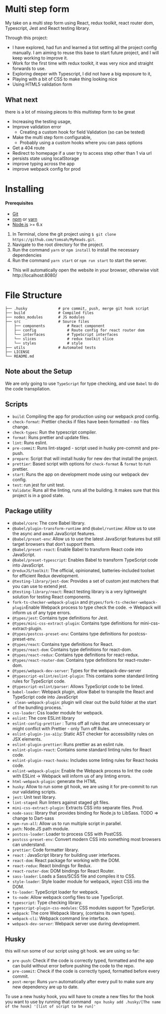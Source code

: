# Multi step form

My take on a multi step form using React, redux toolkit, react router dom,
Typescript, Jest and React testing library.

Through this project:

- I have explored, had fun and learned a tlot setting all the project config
  manually. I am aiming to reuse this base to start future project, and I will
  keep working to improve it.
- Work for the first time with redux toolkit, it was very nice and straight
  forwards to use.
- Exploring deeper with Typescript, I did not have a big exposure to it,
- Playing with a bit of CSS to make thing looking nice
- Using HTML5 validation form

## What next

there is a lot of missing pieces to this multistep form to be great

- Increasing the testing usage,
- Improve validation error
  - Creating a custom hook for field Validation (so can be tested)
- Make the multi step form configurable,
  - Probably using a custom hooks where you can pass options
- Get a 404 route
- Redirect to homepage if a user try to access step other than 1 via url
- persists state using localStorage
- improve typing across the app
- improve webpack config for prod

# Installing

#### Prerequisites

- [Git](https://git-scm.com/downloads)
- [npm](https://www.npmjs.com/get-npm) or
  [yarn](https://yarnpkg.com/getting-started/install)
- [Node.js](https://nodejs.org/en/) >= 6.x

1. In Terminal, clone the git project using
   `$ git clone https://github.com/tomsah/MyReads.git`.
2. Navigate to the root directory for the project.
3. Run the command `yarn` or `npm install` to install the necessary dependencies
4. Run the command `yarn start` or `npm run start` to start the server.

- This will automatically open the website in your browser, otherwise visit
  http://localhost:8080/

# File Structure

    ├── .husky              # pre commit, push, merge git hook script
    ├── build               # Compiled files
    ├── nodes_modules       # JS modules
    ├── src                 # Source files
    │   ├── components          # React component
    │   ├── config              # Route config for react router dom
    │   └── interfaces          # TypeScript interfaces
    │   └── slices              # redux toolkit slice
    │   └── styles              # style
    ├── utils               # Automated tests
    ├── LICENSE
    └── README.md

## Note about the Setup

We are only going to use `TypeScript` for type checking, and use `Babel` to do
the code transpilation.

## Scripts

- `build`: Compiling the app for production using our webpack prod config.
- `check-format`: Prettier checks if files have been formatted - no files
  change.
- `check-types`: Run the typescript compiler.
- `format`: Runs prettier and update files.
- `lint`: Runs eslint.
- `pre-commit`: Runs lint-staged - script used in husky pre-commit and pre-push.
- `prepare`: Script that will install husky for new dev that install the
  project.
- `prettier`: Based script with options for `check-format` & `format` to run
  prettier.
- `start`: Runs the app on development mode using our webpack dev config.
- `test`: run jest for unit test.
- `Validate`: Runs all the linting, runs all the building. It makes sure that
  this project is in a good state.

## Package utility

- `@babel/core`: The core Babel library.
- `@babel/plugin-transform-runtime` and `@babel/runtime`: Allow us to use the
  async and await JavaScript features.
- `@babel/preset-env`: Allow us to use the latest JavaScript features but still
  target browsers that don’t support them.
- `@babel/preset-react`: Enable Babel to transform React code into JavaScript.
- `@babel/preset-typescript`: Enables Babel to transform TypeScript code into
  JavaScript.
- `@reduxJS/toolkit`: The official, opinionated, batteries-included toolset for
  efficient Redux development.
- `@testing-library/jest-dom`: Provides a set of custom jest matchers that you
  can use to extend jest.
- `@testing-library/react`: React testing library is a very lightweight solution
  for testing React components.
- `fork-ts-checker-webpack-plugin` and
  `@types/fork-ts-checker-webpack-plugin`Enable Webpack process to type check
  the code. -> Webpack will inform us of any type errors.
- `@types/jest`: Contains type definitions for Jest.
- `@types/mini-css-extract-plugin`: Contains type definitions for
  mini-css-extract-plugin.
- `@types/postcss-preset-env`: Contains type definitions for postcss-preset-env.
- `@types/react`: Contains type definitions for React.
- `@types/react-dom`: Contains type definitions for react-dom.
- `@types/react-redux`: Contains type definitions for react-redux.
- `@types/react-router-dom`: Contains type definitions for react-router-dom.
- `@types/webpack-dev-server`: Types for the webpack-dev-server
- `@typescript-eslint/eslint-plugin`: This contains some standard linting rules
  for TypeScript code.
- `@typescript-eslint/parser`: Allows TypeScript code to be linted.
- `babel-loader`: Webpack plugin, allow Babel to transpile the React and
  TypeScript code into JavaScript
- ` clean-webpack-plugin`: plugin will clear out the build folder at the start
  of the bundling process.`
- `css-loader`: Css loader module for webpack.
- `eslint`: The core ESLint library
- `eslint-config-prettier` : Turns off all rules that are unnecessary or might
  conflict with Prettier - only Turn off Rules.
- `eslint-plugin-jsx-a11y`: Static AST checker for accessibility rules on JSX
  elements.
- `eslint-plugin-prettier`: Runs prettier as an eslint rule.
- `eslint-plugin-react`: Contains some standard linting rules for React code.
- `eslint-plugin-react-hooks`: Includes some linting rules for React hooks code.
- `eslint-webpack-plugin`: Enable the Webpack process to lint the code with
  ESLint -> Webpack will inform us of any linting errors.
- `html-webpack-plugin`: generate the HTML
- `husky`: Allow to run some git hook, we are using it for pre-commit to run our
  validating scripts.
- `jest`: Unit test library.
- `lint-staged`: Run linters against staged git files.
- `mini-css-extract-plugin`: Extracts CSS into separate files. Prod.
- `node-sass`: library that provides binding for Node.js to LibSass. TODO =>
  change to Dart-sass
- `npm-run-all`: Allow us to run multiple script in parallel.
- `path`: Node.JS path module.
- `postcss-loader`: Loader to process CSS with PostCSS.
- `postcss-preset-env`: Convert modern CSS into something most browsers can
  understand.
- `prettier`: Code formatter library.
- `react` : JavaScript library for building user interfaces.
- `react-dom`: React package for working with the DOM.
- `react-redux`: React bindings for Redux.
- `react-router-dom`: DOM bindings for React Router.
- `sass-loader`: Loads a Sass/SCSS file and compiles it to CSS.
- `style-loader`: Style loader module for webpack, inject CSS into the DOM.
- `ts-loader`: TypeScript loader for webpack.
- `ts-node`: Allow webpack config files to use TypeScript.
- `typescript`: Type checking library.
- `typescript-plugin-css-modules`: CSS modules support for TypeScript.
- `webpack`: The core Webpack library, (contains its own types).
- `webpack-cli`: Webpack command line interface.
- `webpack-dev-server`: Webpack server use during development.

## Husky

this will run some of our script using git hook. we are using so far:

- `pre-push`: Check if the code is correctly typed, formatted and the app can
  build without error before pushing the code to the repo.
- `pre-commit`: Check if the code is correctly typed, formatted before every
  commit.
- `post-merge`: Runs `yarn` automatically after every pull to make sure any new
  dependency are up to date.

To use a new husky hook, you will have to create a new files for the hook you
want to use by running that command
` npx husky add .husky/[The name of the hook] '[list of script to be run]'`
